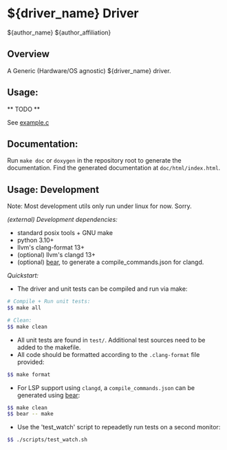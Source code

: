 # ${driver_name} Driver

${author_name}
${author_affiliation}

## Overview

A Generic (Hardware/OS agnostic) ${driver_name} driver.

## Usage:

** TODO **

See [example.c](./example.c)

## Documentation:

Run `make doc` or `doxygen` in the repository root to generate the documentation.
Find the generated documentation at `doc/html/index.html`.

## Usage: Development

Note: Most development utils only run under linux for now. Sorry.

*(external) Development dependencies:*
  - standard posix tools + GNU make 
  - python 3.10+
  - llvm's clang-format 13+
  - (optional) llvm's clangd 13+
  - (optional) [bear](https://github.com/rizsotto/Bear), to generate a compile_commands.json for clangd.

*Quickstart:*

 - The driver and unit tests can be compiled and run via make:

```bash
# Compile + Run unit tests:
$$ make all

# Clean:
$$ make clean
```
 - All unit tests are found in `test/`. Additional test sources need to be added to the makefile.
 - All code should be formatted according to the `.clang-format` file provided:

```bash
$$ make format
```

 - For LSP support using `clangd`, a `compile_commands.json` can be generated using [bear](https://github.com/rizsotto/Bear):

```bash 
$$ make clean
$$ bear -- make
```

 - Use the 'test_watch' script to repeadetly run tests on a second monitor:

```bash 
$$ ./scripts/test_watch.sh
```
